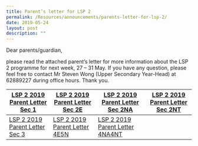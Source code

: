 ```yaml
---
title: Parent’s letter for LSP 2
permalink: /Resources/announcements/parents-letter-for-lsp-2/
date: 2019-05-24
layout: post
description: ""
---
```

Dear parents/guardian,

please read the attached parent’s letter for more information about the LSP 2 programme for next week, 27 – 31 May. If you have any question, please feel free to contact Mr Steven Wong (Upper Secondary Year-Head) at 62889227 during office hours. Thank you.

<table>
<thead>
  <tr>
    <th><a href="https://www.sgs.edu.sg/wp-content/uploads/2019/05/LSP-2-2019-Parent-Letter-Sec-1-24-May.pdf">LSP 2 2019 Parent Letter Sec 1</a></th>
    <th><a href="https://www.sgs.edu.sg/wp-content/uploads/2019/05/LSP-2-2019-Parent-Letter-Sec-2E-24-May.pdf">LSP 2 2019 Parent Letter Sec 2E</a></th>
    <th><a href="https://www.sgs.edu.sg/wp-content/uploads/2019/05/LSP-2-2019-Parent-Letter-Sec-2NA-24-May.pdf">LSP 2 2019 Parent Letter Sec 2NA </a></th>
    <th><a href="https://www.sgs.edu.sg/wp-content/uploads/2019/05/LSP-2-2019-Parent-Letter-Sec-2NT-24-May.pdf">LSP 2 2019 Parent Letter Sec 2NT</a></th>
  </tr>
</thead>
<tbody>
  <tr>
    <td><a href="https://www.sgs.edu.sg/wp-content/uploads/2019/05/LSP-2-2019-Parent-Letter-Sec-3-24-May.pdf">LSP 2 2019 Parent Letter Sec 3</a></td>
    <td><a href="https://www.sgs.edu.sg/wp-content/uploads/2019/05/LSP-2-2019-Parent-Letter-4E5N-24-May.pdf">LSP 2 2019 Parent Letter 4E5N</a></td>
    <td><a href="https://www.sgs.edu.sg/wp-content/uploads/2019/05/LSP-2-2019-Parent-Letter-4NA4NT-24-May.pdf">LSP 2 2019 Parent Letter 4NA4NT</a></td>
    <td></td>
  </tr>
</tbody>
</table>